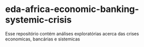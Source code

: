 # eda-africa-economic-banking-systemic-crisis
Esse repositório contém análises exploratórias acerca das crises economicas, bancárias e sistemicas 
